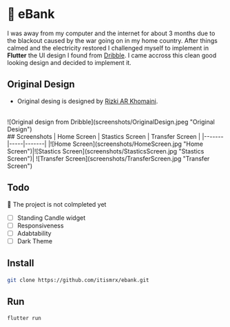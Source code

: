 # 🏦 eBank


I was away from my computer and the internet for about 3 months due to the blackout caused by the war going on in my home country. After things calmed and the electricity restored I challenged myself to implement in **Flutter** the UI design I found from [Dribble](https://dribbble.com/shots/16682506-Payoo-Mobile-App "Dribble"). I came accross this clean good looking design and decided to implement it. 
## Original Design
* Original desing is designed by [Rizki AR Khomaini](https://dribbble.com/Rizki_blank "Rizki AR Khomaini").
<br>
![Original design from Dribble](screenshots/OriginalDesign.jpeg "Original Design")
<br>
## Screenshots
| Home Screen | Stastics Screen | Transfer Screen |
|-------|-----|-------|
|![Home Screen](screenshots/HomeScreen.jpg "Home Screen")|![Stastics Screen](screenshots/StasticsScreen.jpg "Stastics Screen")| ![Transfer Screen](screenshots/TransferScreen.jpg "Transfer Screen")

<br>



## Todo
🚧 The project is not colmpleted yet
* [ ] Standing Candle widget
* [ ] Responsiveness
* [ ] Adabtability
* [ ] Dark Theme

## Install
```bash
git clone https://github.com/itismrx/ebank.git
```

## Run
```bash
flutter run
```